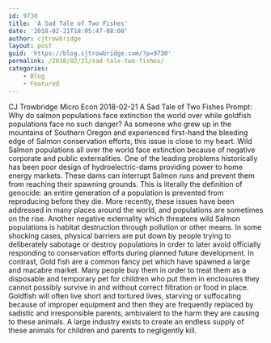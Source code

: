 ```yaml
---
id: 9730
title: 'A Sad Tale of Two Fishes'
date: '2018-02-21T18:05:47-08:00'
author: cjtrowbridge
layout: post
guid: 'https://blog.cjtrowbridge.com/?p=9730'
permalink: /2018/02/21/sad-tale-two-fishes/
categories:
    - Blog
    - Featured
---
```


CJ Trowbridge Micro Econ 2018-02-21 A Sad Tale of Two Fishes Prompt: Why do salmon populations face extinction the world over while goldfish populations face no such danger? As someone who grew up in the mountains of Southern Oregon and experienced first-hand the bleeding edge of Salmon conservation efforts, this issue is close to my heart. Wild Salmon populations all over the world face extinction because of negative corporate and public externalities. One of the leading problems historically has been poor design of hydroelectric-dams providing power to home energy markets. These dams can interrupt Salmon runs and prevent them from reaching their spawning grounds. This is literally the definition of genocide: an entire generation of a population is prevented from reproducing before they die. More recently, these issues have been addressed in many places around the world, and populations are sometimes on the rise. Another negative externality which threatens wild Salmon populations is habitat destruction through pollution or other means. In some shocking cases, physical barriers are put down by people trying to deliberately sabotage or destroy populations in order to later avoid officially responding to conservation efforts during planned future development. In contrast, Gold fish are a common fancy pet which have spawned a large and macabre market. Many people buy them in order to treat them as a disposable and temporary pet for children who put them in enclosures they cannot possibly survive in and without correct filtration or food in place. Goldfish will often live short and tortured lives, starving or suffocating because of improper equipment and then they are frequently replaced by sadistic and irresponsible parents, ambivalent to the harm they are causing to these animals. A large industry exists to create an endless supply of these animals for children and parents to negligently kill.